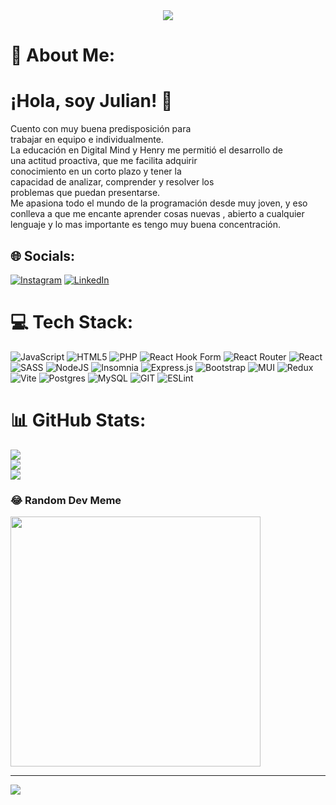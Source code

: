 <div align="center">
    <img  src="https://imgs.search.brave.com/-RYo6WNW3amBjcF46a4QDnDJ4wjCeDTg9YnU0-AJyT8/rs:fit:860:0:0/g:ce/aHR0cHM6Ly9naWZk/Yi5jb20vaW1hZ2Vz/L2hpZ2gvd29tYW4t/c3lzdGVtLWNvZGlu/Zy1mYWlsaW5nLWY4/MTJndWljdWszcTd2/ZGMuZ2lm.gif"/>
</div>

# 💫 About Me:
# ¡Hola, soy Julian! 👋
Cuento con  muy buena predisposición para<br>trabajar en equipo e individualmente.<br>La educación en Digital Mind y Henry me permitió el desarrollo de<br>una actitud proactiva, que me facilita adquirir<br>conocimiento en un corto plazo y tener la<br>capacidad de analizar, comprender y resolver los<br>problemas que puedan presentarse.<br>Me apasiona todo el mundo de la programación desde muy joven, y eso conlleva a que me encante aprender cosas nuevas , abierto a cualquier lenguaje y lo mas importante es tengo muy buena concentración.


## 🌐 Socials:
[![Instagram](https://img.shields.io/badge/Instagram-%23E4405F.svg?logo=Instagram&logoColor=white)](https://instagram.com/julian.sosa.m) [![LinkedIn](https://img.shields.io/badge/LinkedIn-%230077B5.svg?logo=linkedin&logoColor=white)](https://linkedin.com/in/https://www.linkedin.com/in/julian-andres-sosa/) 

# 💻 Tech Stack:
![JavaScript](https://img.shields.io/badge/javascript-%23323330.svg?style=for-the-badge&logo=javascript&logoColor=%23F7DF1E) ![HTML5](https://img.shields.io/badge/html5-%23E34F26.svg?style=for-the-badge&logo=html5&logoColor=white) ![PHP](https://img.shields.io/badge/php-%23777BB4.svg?style=for-the-badge&logo=php&logoColor=white) ![React Hook Form](https://img.shields.io/badge/React%20Hook%20Form-%23EC5990.svg?style=for-the-badge&logo=reacthookform&logoColor=white) ![React Router](https://img.shields.io/badge/React_Router-CA4245?style=for-the-badge&logo=react-router&logoColor=white) ![React](https://img.shields.io/badge/react-%2320232a.svg?style=for-the-badge&logo=react&logoColor=%2361DAFB) ![SASS](https://img.shields.io/badge/SASS-hotpink.svg?style=for-the-badge&logo=SASS&logoColor=white) ![NodeJS](https://img.shields.io/badge/node.js-6DA55F?style=for-the-badge&logo=node.js&logoColor=white) ![Insomnia](https://img.shields.io/badge/Insomnia-black?style=for-the-badge&logo=insomnia&logoColor=5849BE) ![Express.js](https://img.shields.io/badge/express.js-%23404d59.svg?style=for-the-badge&logo=express&logoColor=%2361DAFB) ![Bootstrap](https://img.shields.io/badge/bootstrap-%238511FA.svg?style=for-the-badge&logo=bootstrap&logoColor=white) ![MUI](https://img.shields.io/badge/MUI-%230081CB.svg?style=for-the-badge&logo=mui&logoColor=white) ![Redux](https://img.shields.io/badge/redux-%23593d88.svg?style=for-the-badge&logo=redux&logoColor=white) ![Vite](https://img.shields.io/badge/vite-%23646CFF.svg?style=for-the-badge&logo=vite&logoColor=white) ![Postgres](https://img.shields.io/badge/postgres-%23316192.svg?style=for-the-badge&logo=postgresql&logoColor=white) ![MySQL](https://img.shields.io/badge/mysql-%2300000f.svg?style=for-the-badge&logo=mysql&logoColor=white) ![GIT](https://img.shields.io/badge/Git-fc6d26?style=for-the-badge&logo=git&logoColor=white) ![ESLint](https://img.shields.io/badge/ESLint-4B3263?style=for-the-badge&logo=eslint&logoColor=white)
# 📊 GitHub Stats:
![](https://github-readme-stats.vercel.app/api?username=00jas00&theme=dark&hide_border=false&include_all_commits=false&count_private=false)<br/>
![](https://github-readme-streak-stats.herokuapp.com/?user=00jas00&theme=dark&hide_border=false)<br/>
![](https://github-readme-stats.vercel.app/api/top-langs/?username=00jas00&theme=dark&hide_border=false&include_all_commits=false&count_private=false&layout=compact)

### 😂 Random Dev Meme
<img src='https://randommeme-five.vercel.app/' style="height: 400px;"/>

---
[![](https://visitcount.itsvg.in/api?id=00jas00&icon=2&color=0)](https://visitcount.itsvg.in)

<!-- Proudly created with GPRM ( https://gprm.itsvg.in ) -->
